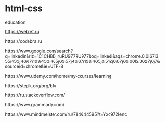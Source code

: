 # html-css
education

https://webref.ru
<p>https://codebra.ru</p>
<p>https://www.google.com/search?q=linkedin&rlz=1C1CHBD_ruRU977RU977&oq=linkedi&aqs=chrome.0.0i67i355i433j46i67i199i433i465j69i57j46i67i199i465j0i512j0i67j69i60l2.3627j0j7&sourceid=chrome&ie=UTF-8</p>
<p>https://www.udemy.com/home/my-courses/learning</p>
<p>https://stepik.org/org/bfu</p>
<p>https://ru.stackoverflow.com/</p>
<p>https://www.grammarly.com/</p>
<p>https://www.mindmeister.com/ru/784644595?t=Yxc972Ienc</p>

